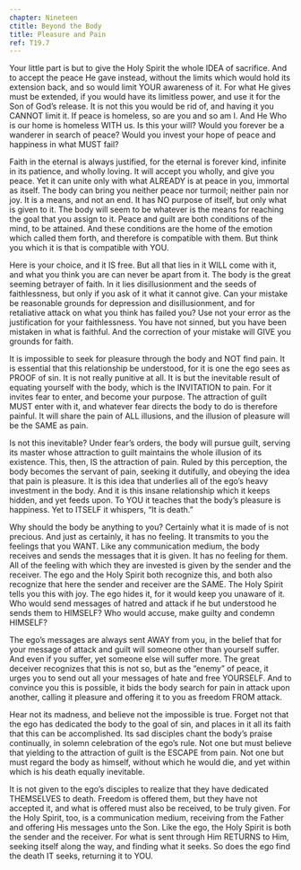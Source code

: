 ```yaml
---
chapter: Nineteen
ctitle: Beyond the Body
title: Pleasure and Pain
ref: T19.7
---
```


Your little part is but to give the Holy Spirit the whole IDEA of
sacrifice. And to accept the peace He gave instead, without the limits
which would hold its extension back, and so would limit YOUR awareness
of it. For what He gives must be extended, if you would have its
limitless power, and use it for the Son of God’s release. It is not this
you would be rid of, and having it you CANNOT limit it. If peace is
homeless, so are you and so am I. And He Who is our home is homeless
WITH us. Is this your will? Would you forever be a wanderer in search of
peace? Would you invest your hope of peace and happiness in what MUST
fail?

Faith in the eternal is always justified, for the eternal is forever
kind, infinite in its patience, and wholly loving. It will accept you
wholly, and give you peace. Yet it can unite only with what ALREADY is
at peace in you, immortal as itself. The body can bring you neither
peace nor turmoil; neither pain nor joy. It is a means, and not an end.
It has NO purpose of itself, but only what is given to it. The body will
seem to be whatever is the means for reaching the goal that you assign
to it. Peace and guilt are both conditions of the mind, to be attained.
And these conditions are the home of the emotion which called them
forth, and therefore is compatible with
them. But think you which it is that is compatible with YOU.

Here is your choice, and it IS free. But all that lies in it WILL come
with it, and what you think you are can never be apart from it. The body
is the great seeming betrayer of faith. In it lies disillusionment and
the seeds of faithlessness, but only if you ask of it what it cannot
give. Can your mistake be reasonable grounds for depression and
disillusionment, and for retaliative attack on what you think has failed
you? Use not your error as the justification for your faithlessness. You
have not sinned, but you have been mistaken in what is faithful. And the
correction of your mistake will GIVE you grounds for faith.

It is impossible to seek for pleasure through the body and NOT find
pain. It is essential that this relationship be understood, for it is
one the ego sees as PROOF of sin. It is not really punitive at all. It
is but the inevitable result of equating yourself with the body, which
is the INVITATION to pain. For it invites fear to enter, and become your
purpose. The attraction of guilt MUST enter with it, and whatever fear
directs the body to do is therefore painful. It will share the pain of
ALL illusions, and the illusion of pleasure will be the SAME as pain.

Is not this inevitable? Under fear’s orders, the body will pursue guilt,
serving its master whose attraction to guilt maintains the whole
illusion of its existence. This, then, IS the attraction of pain. Ruled
by this perception, the body becomes the servant of pain, seeking it
dutifully, and obeying the idea that pain is pleasure. It is this idea
that underlies all of the ego’s heavy investment in the body. And it is
this insane relationship which it keeps hidden, and yet feeds upon. To
YOU it teaches that the body’s pleasure is happiness. Yet to ITSELF it
whispers, “It is death.”

Why should the body be anything to you? Certainly what it is made of is
not precious. And just as certainly, it has no feeling. It transmits to
you the feelings that you WANT. Like any communication medium, the body
receives and sends the messages that it is given. It has no feeling for
them. All of the feeling with which they are invested is given by the
sender and the receiver. The ego and the Holy Spirit both recognize
this, and both also recognize that here the sender and receiver are the
SAME. The Holy Spirit tells
you this with joy. The ego hides it, for it would keep you unaware of it.
Who would send messages of hatred and attack if he but understood he
sends them to HIMSELF? Who would accuse, make guilty and condemn
HIMSELF?

The ego’s messages are always sent AWAY from you, in the belief that for
your message of attack and guilt will someone other than yourself
suffer. And even if you suffer, yet someone else will suffer more. The
great deceiver recognizes that this is not so, but as the “enemy” of
peace, it urges you to send out all your messages of hate and free
YOURSELF. And to convince you this is possible, it bids the body search
for pain in attack upon another, calling it pleasure and offering it to
you as freedom FROM attack.

Hear not its madness, and believe not the impossible is true. Forget not
that the ego has dedicated the body to the goal of sin, and places in it
all its faith that this can be accomplished. Its sad disciples chant the
body’s praise continually, in solemn celebration of the ego’s rule. Not
one but must believe that yielding to the attraction of guilt is the
ESCAPE from pain. Not one but must regard the body as himself, without
which he would die, and yet within which is his death equally
inevitable.

It is not given to the ego’s disciples to realize that they have
dedicated THEMSELVES to death. Freedom is offered them, but they have
not accepted it, and what is offered must also be received, to be truly
given. For the Holy Spirit, too, is a communication medium, receiving
from the Father and offering His messages unto the Son. Like the ego,
the Holy Spirit is both the sender and the receiver. For what is sent
through Him RETURNS to Him, seeking itself along the way, and finding
what it seeks. So does the ego find the death IT seeks, returning it to
YOU.

